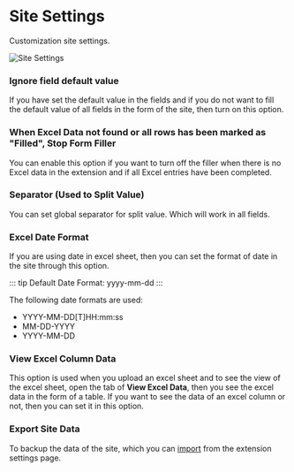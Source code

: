 # Site Settings

Customization site settings.

![Site Settings](/image/site-settings-02.png)

### Ignore field default value

If you have set the default value in the fields and if you do not want to fill the default value of all fields in the form of the site, then turn on this option.

### When Excel Data not found or all rows has been marked as "Filled", Stop Form Filler

You can enable this option if you want to turn off the filler when there is no Excel data in the extension and if all Excel entries have been completed.

### Separator (Used to Split Value)

You can set global separator for split value. Which will work in all fields.

### Excel Date Format

If you are using date in excel sheet, then you can set the format of date in the site through this option.

::: tip
Default Date Format: yyyy-mm-dd
:::

The following date formats are used:

- YYYY-MM-DD[T]HH:mm:ss
- MM-DD-YYYY
- YYYY-MM-DD

### View Excel Column Data

This option is used when you upload an excel sheet and to see the view of the excel sheet, open the tab of **View Excel Data**, then you see the excel data in the form of a table. If you want to see the data of an excel column or not, then you can set it in this option.

### Export Site Data

To backup the data of the site, which you can [import](/documentation/extension#export-import-settings) from the extension settings page.
